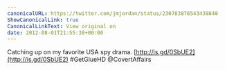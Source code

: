 ```yaml
---
canonicalURL: https://twitter.com/jmjordan/status/230783876543438848
ShowCanonicalLink: true
CanonicalLinkText: View original on
date: 2012-08-01T21:55:38+00:00
---
```

Catching up on my favorite USA spy drama. [http://is.gd/0SbUE2](http://is.gd/0SbUE2) #GetGlueHD @CovertAffairs